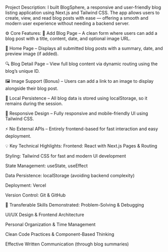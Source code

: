  Project Description:
I built BlogSphere, a responsive and user-friendly blog listing application using Next.js and Tailwind CSS. The app allows users to create, view, and read blog posts with ease — offering a smooth and modern user experience without needing a backend server.

⚙️ Core Features:
📝 Add Blog Page – A clean form where users can add a blog post with a title, content, date, and optional image URL.

📄 Home Page – Displays all submitted blog posts with a summary, date, and preview image (if added).

🔍 Blog Detail Page – View full blog content via dynamic routing using the blog’s unique ID.

🖼️ Image Support (Bonus) – Users can add a link to an image to display alongside their blog post.

💾 Local Persistence – All blog data is stored using localStorage, so it remains during the session.

📱 Responsive Design – Fully responsive and mobile-friendly UI using Tailwind CSS.

⚡ No External APIs – Entirely frontend-based for fast interaction and easy deployment.

💡 Key Technical Highlights:
Frontend: React with Next.js Pages & Routing

Styling: Tailwind CSS for fast and modern UI development

State Management: useState, useEffect

Data Persistence: localStorage (avoiding backend complexity)

Deployment: Vercel

Version Control: Git & GitHub

💼 Transferable Skills Demonstrated:
Problem-Solving & Debugging

UI/UX Design & Frontend Architecture

Personal Organization & Time Management

Clean Code Practices & Component-Based Thinking

Effective Written Communication (through blog summaries)
